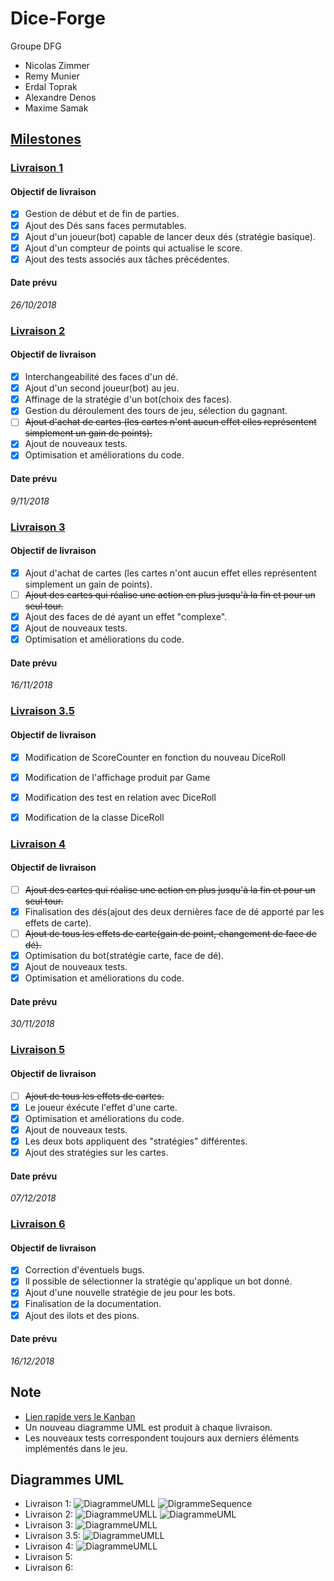 # Dice-Forge
Groupe DFG

* Nicolas Zimmer
* Remy Munier
* Erdal Toprak
* Alexandre Denos
* Maxime Samak

## [Milestones](https://github.com/SamakM/Dice-Forge/milestones?direction=asc&sort=due_date&state=open)

### [Livraison 1](https://github.com/SamakM/Dice-Forge/milestone/1)
#### Objectif de livraison
- [x] Gestion de début et de fin de parties.
- [x] Ajout des Dés sans faces permutables.
- [x] Ajout d'un joueur(bot) capable de lancer deux dés (stratégie basique).
- [x] Ajout d'un compteur de points qui actualise le score.
- [x] Ajout des tests associés aux tâches précédentes.

#### Date prévu
*26/10/2018*

### [Livraison 2](https://github.com/SamakM/Dice-Forge/milestone/2)
#### Objectif de livraison
- [x] Interchangeabilité des faces d'un dé.
- [x] Ajout d'un second joueur(bot) au jeu.
- [x] Affinage de la stratégie d'un bot(choix des faces).
- [x] Gestion du déroulement des tours de jeu, sélection du gagnant.
- [ ] ~~Ajout d'achat de cartes (les cartes n'ont aucun effet elles représentent simplement un gain de points).~~
- [x] Ajout de nouveaux tests.
- [x] Optimisation et améliorations du code.

#### Date prévu
*9/11/2018*

### [Livraison 3](https://github.com/SamakM/Dice-Forge/milestone/3)
#### Objectif de livraison
- [X] Ajout d'achat de cartes (les cartes n'ont aucun effet elles représentent simplement un gain de points).
- [ ] ~~Ajout des cartes qui réalise une action en plus jusqu'à la fin et pour un seul tour.~~
- [X] Ajout des faces de dé ayant un effet "complexe".
- [X] Ajout de nouveaux tests.
- [X] Optimisation et améliorations du code.

#### Date prévu
*16/11/2018*

### [Livraison 3.5](https://github.com/SamakM/Dice-Forge/milestone/7)
#### Objectif de livraison
- [x] Modification de ScoreCounter en fonction du nouveau DiceRoll 
- [x] Modification de l'affichage produit par Game
- [x] Modification des test en relation avec DiceRoll
- [x] Modification de la classe DiceRoll


### [Livraison 4](https://github.com/SamakM/Dice-Forge/milestone/4)
#### Objectif de livraison
- [ ] ~~Ajout des cartes qui réalise une action en plus jusqu'à la fin et pour un seul tour.~~
- [x] Finalisation des dés(ajout des deux dernières face de dé apporté par les effets de carte).
- [ ] ~~Ajout de tous les effets de carte(gain de point, changement de face de dé).~~
- [x] Optimisation du bot(stratégie carte, face de dé).
- [x] Ajout de nouveaux tests.
- [x] Optimisation et améliorations du code.

#### Date prévu
*30/11/2018*

### [Livraison 5](https://github.com/SamakM/Dice-Forge/milestone/5)
#### Objectif de livraison
- [ ] ~~Ajout de tous les effets de cartes.~~
- [x] Le joueur éxécute l'effet d'une carte.
- [x] Optimisation et améliorations du code. 
- [x] Ajout de nouveaux tests.
- [x] Les deux bots appliquent des "stratégies" différentes.
- [x] Ajout des stratégies sur les cartes.

#### Date prévu
*07/12/2018*

### [Livraison 6](https://github.com/SamakM/Dice-Forge/milestone/6)
#### Objectif de livraison
- [x] Correction d'éventuels bugs.
- [x] Il possible de sélectionner la stratégie qu'applique un bot donné.
- [x] Ajout d'une nouvelle stratégie de jeu pour les bots.
- [x] Finalisation de la documentation.
- [x] Ajout des ilots et des pions.

#### Date prévu
*16/12/2018*

## Note

* [Lien rapide vers le Kanban](https://github.com/SamakM/Dice-Forge/projects/2)
* Un nouveau diagramme UML est produit à chaque livraison.
* Les nouveaux tests correspondent toujours aux derniers éléments implémentés dans le jeu.

## Diagrammes UML

* Livraison 1:
  ![DiagrammeUMLL](src/javadoc/UML/iteration1/fullUML1.png)
  ![DigrammeSequence](src/javadoc/UML/iteration1/Sequence_Partie_Iteration_1_DFG.jpg)
* Livraison 2:
  ![DiagrammeUMLL](src/javadoc/UML/iteration2/fullUML2.png)
  ![DiagrammeUML](src/javadoc/UML/iteration2/Sequence_Partie_Iteration_2_DFG.jpg)
* Livraison 3:
  ![DiagrammeUMLL](src/javadoc/UML/iteration3/fullUML3.png)
* Livraison 3.5:
  ![DiagrammeUMLL](src/javadoc/UML/iteration3.5/fullUML3.5.png)
* Livraison 4:
  ![DiagrammeUMLL](src/javadoc/UML/iteration4/fullUML4.png)
* Livraison 5:
* Livraison 6:

